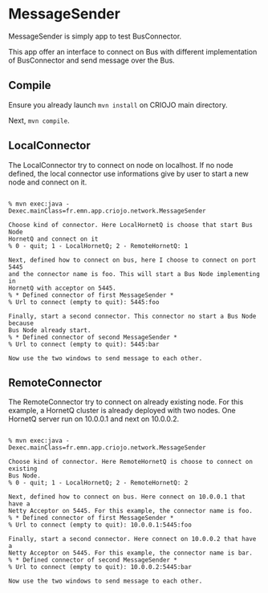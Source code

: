 # MessageSender

MessageSender is simply app to test BusConnector.

This app offer an interface to connect on Bus with different implementation of
BusConnector and send message over the Bus.

## Compile

Ensure you already launch ```mvn install``` on CRIOJO main directory.

Next, ```mvn compile```.

## LocalConnector

The LocalConnector try to connect on node on localhost. If no node defined, the
local connector use informations give by user to start a new node and connect
on it.

<pre><code>
% mvn exec:java -Dexec.mainClass=fr.emn.app.criojo.network.MessageSender

Choose kind of connector. Here LocalHornetQ is choose that start Bus Node
HornetQ and connect on it
% 0 - quit; 1 - LocalHornetQ; 2 - RemoteHornetQ: 1

Next, defined how to connect on bus, here I choose to connect on port 5445
and the connector name is foo. This will start a Bus Node implementing in
HornetQ with acceptor on 5445.
% * Defined connector of first MessageSender *
% Url to connect (empty to quit): 5445:foo

Finally, start a second connector. This connector no start a Bus Node because
Bus Node already start.
% * Defined connector of second MessageSender *
% Url to connect (empty to quit): 5445:bar

Now use the two windows to send message to each other.
</code></pre>

## RemoteConnector

The RemoteConnector try to connect on already existing node. For this example,
a HornetQ cluster is already deployed with two nodes. One HornetQ server run
on 10.0.0.1 and next on 10.0.0.2.

<pre><code>
% mvn exec:java -Dexec.mainClass=fr.emn.app.criojo.network.MessageSender

Choose kind of connector. Here RemoteHornetQ is choose to connect on existing
Bus Node.
% 0 - quit; 1 - LocalHornetQ; 2 - RemoteHornetQ: 2

Next, defined how to connect on bus. Here connect on 10.0.0.1 that have a
Netty Acceptor on 5445. For this example, the connector name is foo.
% * Defined connector of first MessageSender *
% Url to connect (empty to quit): 10.0.0.1:5445:foo

Finally, start a second connector. Here connect on 10.0.0.2 that have a 
Netty Acceptor on 5445. For this example, the connector name is bar.
% * Defined connector of second MessageSender *
% Url to connect (empty to quit): 10.0.0.2:5445:bar

Now use the two windows to send message to each other.
</code></pre>

